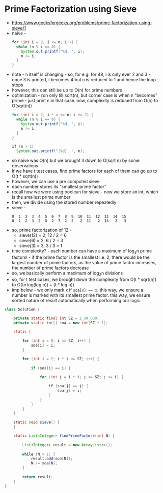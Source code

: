 # Prime Factorization using Sieve

- https://www.geeksforgeeks.org/problems/prime-factorization-using-sieve/1
- naive -  
  ```java
  for (int i = 2; i <= n; i++) {
    while (n % i == 0) {
      System.out.printf("%d, ", i);
      n /= i;
    }
  }
  ```
- note - n itself is changing - so, for e.g. for 48, i is only ever 2 and 3 - once 3 is printed, i becomes 4 but n is reduced to 1 and hence the loop stops
- however, this can still be up to O(n) for prime numbers
- optimization - run only till sqrt(n), but corner case is when n "becomes" prime - just print n in that case. now, complexity is reduced from O(n) to O(sqrt(n))
  ```java
  for (int i = 2; i * i <= n; i += 2) {
    while (n % i == 0) {
      System.out.printf("%d, ", i);
      n /= i;
    }
  }

  if (n > 1)
    System.out.printf("[%d], ", n);
  ```
- so naive was O(n) but we brought it down to O(sqrt n) by some observations
- if we have t test cases, find prime factors for each of them can go up to  O(t * sqrt(n))
- however, we can use a pre computed sieve
- each number stores its "smallest prime factor"
- recall how we were using boolean for sieve - now we store an int, which is the smallest prime number
- then, we divide using the stored number repeatedly
- sieve - 
  ```
  0  1  2  3  4  5  6  7  8  9  10  11  12  13  14  15
  0  1  2  3  2  5  2  7  2  3   2  11   2  13   2   3
  ```
- so, prime factorization of 12 - 
  - sieve(12) = 2, 12 / 2 = 6
  - sieve(6) = 2, 6 / 2 = 3
  - sieve(3) = 3, 3 / 3 = 1
- time complexity? - each number can have a maximum of log<sub>2</sub>n prime factors! - if the prime factor is the smallest i.e. 2, there would be the largest number of prime factors, as the value of prime factor increases, the number of prime factors decrease
- so, we basically perform a maximum of log<sub>2</sub>n divisions
- so, for t test cases, we brought down the complexity from O(t * sqrt(n)) to O((n log(log n)) + (t * log n))
- imp below - we only mark x if `soa[x] == x`. this way, we ensure a number is marked with its smallest prime factor. this way, we ensure sorted nature of result automatically when performing our logic

```java
class Solution {

    private static final int SZ = 2_00_000;
    private static int[] soa = new int[SZ + 1];

    static {
        
        for (int i = 0; i <= SZ; i++) {
            soa[i] = i;
        }

        for (int i = 2; i * i <= SZ; i++) {
            
            if (soa[i] == i) {
                
                for (int j = i * i; j <= SZ; j += i) {

                    if (soa[j] == j) {
                        soa[j] = i;
                    }
                }
            }
        }
    }

    static void sieve() {
    }

    static List<Integer> findPrimeFactors(int N) {
        
        List<Integer> result = new ArrayList<>();
        
        while (N > 1) {
            result.add(soa[N]);
            N /= soa[N];
        }
        
        return result;
    }
}
```
